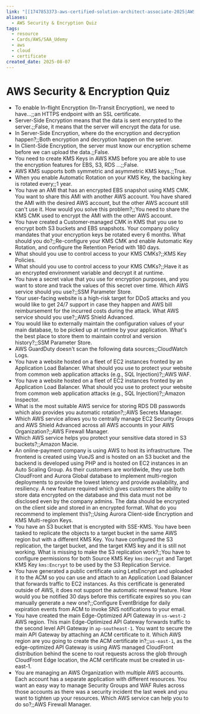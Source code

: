 ```yaml
---
link: "[[1747853373-aws-certified-solution-architect-associate-2025|AWS Certified Solution Architect Associate 2025]]"
aliases:
  - AWS Security & Encryption Quiz
tags:
  - resource
  - Cards/AWS/SAA_Udemy
  - aws
  - cloud
  - certificate
created_date: 2025-08-07
---
```

# AWS Security & Encryption Quiz
- To enable In-flight Encryption (In-Transit Encryption), we need to have...;;an HTTPS endpoint with an SSL certificate.
- Server-Side Encryption means that the data is sent encrypted to the server.;;False, it means that the server will encrypt the data for use.
- In Server-Side Encryption, where do the encryption and decryption happen?;;Both encryption and decryption happen on the server.
- In Client-Side Encryption, the server must know our encryption scheme before we can upload the data.;;False.
- You need to create KMS Keys in AWS KMS before you are able to use the encryption features for EBS, S3, RDS ...;;False.
- AWS KMS supports both symmetric and asymmetric KMS keys.;;True.
- When you enable Automatic Rotation on your KMS Key, the backing key is rotated every;;1 year.
- You have an AMI that has an encrypted EBS snapshot using KMS CMK. You want to share this AMI with another AWS account. You have shared the AMI with the desired AWS account, but the other AWS account still can't use it. How would you solve this problem?;;You need to share the KMS CMK used to encrypt the AMI with the other AWS account.
- You have created a Customer-managed CMK in KMS that you use to encrypt both S3 buckets and EBS snapshots. Your company policy mandates that your encryption keys be rotated every 6 months. What should you do?;;Re-configure your KMS CMK and enable Automatic Key Rotation, and configure the Retention Period with 180 days.
- What should you use to control access to your KMS CMKs?;;KMS Key Policies.
- What should you use to control access to your KMS CMKs?;;Have it as an encrypted environment variable and decrypt it at runtime.
- You have a secret value that you use for encryption purposes, and you want to store and track the values of this secret over time. Which AWS service should you use?;;SSM Parameter Store.
- Your user-facing website is a high-risk target for DDoS attacks and you would like to get 24/7 support in case they happen and AWS bill reimbursement for the incurred costs during the attack. What AWS service should you use?;;AWS Shield Advanced.
- You would like to externally maintain the configuration values of your main database, to be picked up at runtime by your application. What's the best place to store them to maintain control and version history?;;SSM Parameter Store.
- AWS GuardDuty doesn't scan the following data sources;;CloudWatch Logs.
- You have a website hosted on a fleet of EC2 instances fronted by an Application Load Balancer. What should you use to protect your website from common web application attacks (e.g., SQL Injection)?;;AWS WAF.
- You have a website hosted on a fleet of EC2 instances fronted by an Application Load Balancer. What should you use to protect your website from common web application attacks (e.g., SQL Injection)?;;Amazon Inspector.
- What is the most suitable AWS service for storing RDS DB passwords which also provides you automatic rotation?;;AWS Secrets Manager.
- Which AWS service allows you to centrally manage EC2 Security Groups and AWS Shield Advanced across all AWS accounts in your AWS Organization?;;AWS Firewall Manager.
- Which AWS service helps you protect your sensitive data stored in S3 buckets?;;Amazon Macie.
- An online-payment company is using AWS to host its infrastructure. The frontend is created using VueJS and is hosted on an S3 bucket and the backend is developed using PHP and is hosted on EC2 instances in an Auto Scaling Group. As their customers are worldwide, they use both CloudFront and Aurora Global database to implement multi-region deployments to provide the lowest latency and provide availability, and resiliency. A new feature required which gives customers the ability to store data encrypted on the database and this data must not be disclosed even by the company admins. The data should be encrypted on the client side and stored in an encrypted format. What do you recommend to implement this?;;Using Aurora Client-side Encryption and KMS Multi-region Keys.
- You have an S3 bucket that is encrypted with SSE-KMS. You have been tasked to replicate the objects to a target bucket in the same AWS region but with a different KMS Key. You have configured the S3 replication, the target bucket, and the target KMS key and it is still not working. What is missing to make the S3 replication work?;;You have to configure permissions for both Source KMS Key `kms:Decrypt` and Target KMS Key `kms:Encrypt` to be used by the S3 Replication Service.
- You have generated a public certificate using LetsEncrypt and uploaded it to the ACM so you can use and attach to an Application Load Balancer that forwards traffic to EC2 instances. As this certificate is generated outside of AWS, it does not support the automatic renewal feature. How would you be notified 30 days before this certificate expires so you can manually generate a new one?;;Configure EventBridge for daily expiration events from ACM to invoke SNS notifications to your email.
- You have created the main Edge-Optimized API Gateway in `us-west-2` AWS region. This main Edge-Optimized API Gateway forwards traffic to the second level API Gateway in `ap-southeast-1`. You want to secure the main API Gateway by attaching an ACM certificate to it. Which AWS region are you going to create the ACM certificate in?;;`us-east-1`, as the edge-optimized API Gateway is using AWS managed CloudFront distribution behind the scene to rout requests across the glob through CloudFront Edge location, the ACM certificate must be created in us-east-1.
- You are managing an AWS Organization with multiple AWS accounts. Each account has a separate application with different resources. You want an easy way to manage Security Groups and WAF Rules across those accounts as there was a security incident the last week and you want to tighten up your resources. Which AWS service can help you to do so?;;AWS Firewall Manager.




